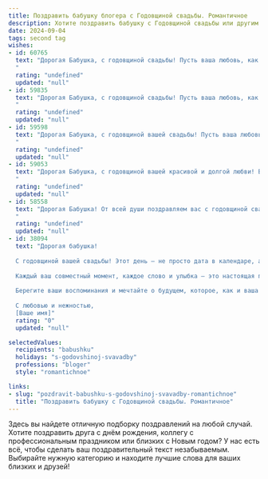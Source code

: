 ```yaml
---
title: Поздравить бабушку блогера с Годовщиной свадьбы. Романтичное
description: Хотите поздравить бабушку с Годовщиной свадьбы или другим праздником? Наш ИИ создаст незабываемое поздравление, а вы обязательно выделитесь среди других.  
date: 2024-09-04
tags: second tag
wishes:
- id: 60765
  text: "Дорогая Бабушка, с годовщиной свадьбы! Пусть ваша любовь, как винный букет, с каждым годом становится только крепче и ароматнее.  Желаю вам бесконечного счастья, нежности и ярких моментов, чтобы каждый день был наполнен теплом и любовью. С днем свадьбы, милые мои!
  "
  rating: "undefined"
  updated: "null"
- id: 59835
  text: "Дорогая Бабушка, с годовщиной свадьбы! Пусть ваша любовь, как и ваш блог, будет полна вдохновения, ярких красок и неиссякаемых эмоций! Желаю вам долгих лет счастья, нежности и взаимного обожания!
  "
  rating: "undefined"
  updated: "null"
- id: 59598
  text: "Дорогая Бабушка, с годовщиной вашей свадьбы! Пусть ваша любовь, как и ваши блоги, всегда будет яркой, интересной и вдохновляющей!
  "
  rating: "undefined"
  updated: "null"
- id: 59053
  text: "Дорогая Бабушка, с годовщиной вашей красивой и долгой любви! Вы – вдохновение для всех нас, настоящая пара, которая прошла через все трудности, сохраняя тепло и нежность друг к другу. Ваша история – прекрасный пример верности, заботы и понимания. Пусть каждый день вашей совместной жизни будет полон радости, счастья и любви!
  "
  rating: "undefined"
  updated: "null"
- id: 58558
  text: "Дорогая Бабушка! От всей души поздравляем вас с годовщиной свадьбы! Пусть эта дата станет еще одной страницей в вашей удивительной истории любви, полной нежности, верности и радости.  Желаем вам долгих лет жизни,  крепкого здоровья,  мира,  счастья и вдохновения!  Ваш блог – это источник тепла, мудрости и света для многих!
  "
  rating: "undefined"
  updated: "null"
- id: 38094
  text: "Дорогая бабушка!
  
  С годовщиной вашей свадьбы! Этот день — не просто дата в календаре, а целый мир, наполненный любовью и теплом, который вы создали вместе. Вы — настоящие мастера романтики, и ваша история вдохновляет нас всех.
  
  Каждый ваш совместный момент, каждое слово и улыбка — это настоящая поэзия жизни. Пусть ваша любовь продолжает расцветать, как самый яркий цветок, и приносить радость не только вам, но и всем вокруг. Вы — пример, как можно счастливо и гармонично жить вместе, и ваша мудрость безмерно ценна для нас.
  
  Берегите ваши воспоминания и мечтайте о будущем, которое, как и ваша любовь, станет только более прекрасным с каждым годом.
  
  С любовью и нежностью,
  [Ваше имя]"
  rating: "0"
  updated: "null"

selectedValues:
  recipients: "babushku"
  holidays: "s-godovshinoj-svavadby"
  professions: "bloger"
  style: "romantichnoe"

links:
- slug: "pozdravit-babushku-s-godovshinoj-svavadby-romantichnoe"
  title: "Поздравить бабушку с Годовщиной свадьбы. Романтичное"
---
```


Здесь вы найдете отличную подборку поздравлений на любой случай. 
Хотите поздравить друга с днём рождения, коллегу с профессиональным праздником или близких с Новым годом? У нас есть всё, чтобы сделать ваш поздравительный текст незабываемым. Выбирайте нужную категорию и находите лучшие слова для ваших близких и друзей!
